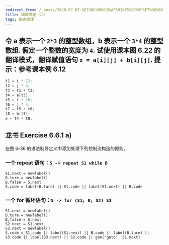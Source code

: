 ```yaml
---
redirect_from: /_posts/2020-07-07-%E7%BC%96%E8%AF%91%E5%8E%9F%E7%90%86-%E4%B9%9D/
title: 编译原理（九）
tags: 编译原理
---
```


## 令 a 表示一个 `2*3` 的整型数组，b 表示一个 `3*4` 的整型数组. 假定一个整数的宽度为 `4`. 试使用课本图 6.22 的翻译模式，翻译赋值语句 `x = a[i][j] + b[i][j]`. 提示：参考课本例 6.12

```c
t1 = i * 12;
t2 = j * 4;
t3 = t1 + t2;
t4 = a[t3];
t5 = i * 16;
t6 = j * 4;
t7 = t5 + t6;
t8 = b[t7];
x = t4 + t8;
```

## 龙书 Exercise 6.6.1 a)

在图 6-36 的语法制导定义中添加处理下列控制流构造的原则。

### 一个 repeat 语句：`S -> repeat S1 while B`

```shell
S1.next = newlabel()
B.ture = newlabel()
B.false = S.next
S.code = label(B.ture) || S1.code || label(S1.next) || B.code
```

### 一个 for 循环语句：`S -> for (S1; B; S2) S3`

```shell
S1.next = newlabel()
B.ture = newlabel()
B.false = S.next
S2.next = S1.next
S3.next = newlabel()
S.code = S1.code || label(S1.next) || B.code || label(B.ture) || S3.code || label(S3.next) || S2.code || gen('goto', S1.next)
```
